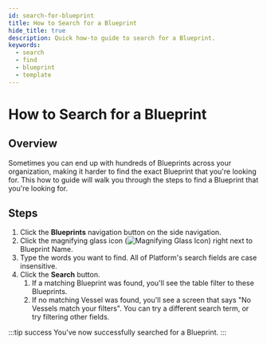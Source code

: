 ```yaml
---
id: search-for-blueprint
title: How to Search for a Blueprint
hide_title: true
description: Quick how-to guide to search for a Blueprint.
keywords:
  - search
  - find
  - blueprint
  - template
---
```


# How to Search for a Blueprint

## Overview

Sometimes you can end up with hundreds of Blueprints across your organization, making it harder to find the exact Blueprint that you're looking for. This how to guide will walk you through the steps to find a Blueprint that you're looking for.

## Steps

1. Click the **Blueprints** navigation button on the side navigation.
2. Click the magnifying glass icon (![Magnifying Glass Icon](../../.gitbook/assets/magnifying-glass.png)) right next to Blueprint Name.
3. Type the words you want to find. All of Platform's search fields are case insensitive.
4. Click the **Search** button.
   1. If a matching Blueprint was found, you'll see the table filter to these Blueprints.
   2. If no matching Vessel was found, you'll see a screen that says "No Vessels match your filters". You can try a different search term, or try filtering other fields.

:::tip success
You've now successfully searched for a Blueprint.
:::
